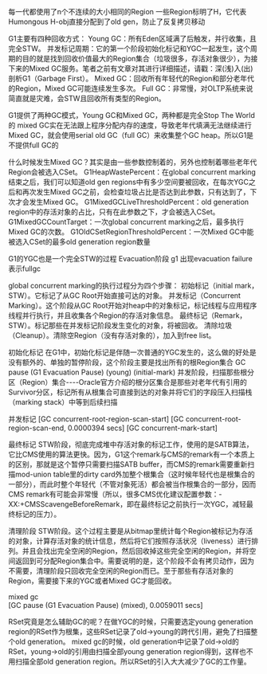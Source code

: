 每一代都使用了n个不连续的大小相同的Region
一些Region标明了H，它代表Humongous
H-obj直接分配到了old gen，防止了反复拷贝移动

G1主要有四种回收方式：
Young GC：所有Eden区域满了后触发，并行收集，且完全STW。
并发标记周期：它的第一个阶段初始化标记和YGC一起发生，这个周期的目的就是找到回收价值最大的Region集合（垃圾很多，存活对象很少），为接下来的Mixed GC服务。笔者之前有文章对其进行详细描述，请戳：深(浅)入(出)剖析G1（Garbage First）。
Mixed GC：回收所有年轻代的Region和部分老年代的Region，Mixed GC可能连续发生多次。
Full GC：非常慢，对OLTP系统来说简直就是灾难，会STW且回收所有类型的Region。

G1提供了两种GC模式，Young GC和Mixed GC，两种都是完全Stop The World的
mixed GC实在无法跟上程序分配内存的速度，导致老年代填满无法继续进行Mixed GC，就会使用serial old GC（full GC）来收集整个GC heap。所以G1是不提供full GC的

什么时候发生Mixed GC？其实是由一些参数控制着的，另外也控制着哪些老年代Region会被选入CSet。
G1HeapWastePercent：在global concurrent marking结束之后，我们可以知道old gen regions中有多少空间要被回收，在每次YGC之后和再次发生Mixed GC之前，会检查垃圾占比是否达到此参数，只有达到了，下次才会发生Mixed GC。
G1MixedGCLiveThresholdPercent：old generation region中的存活对象的占比，只有在此参数之下，才会被选入CSet。
G1MixedGCCountTarget：一次global concurrent marking之后，最多执行Mixed GC的次数。
G1OldCSetRegionThresholdPercent：一次Mixed GC中能被选入CSet的最多old generation region数量

G1的YGC也是一个完全STW的过程 Evacuation阶段
g1  出现evacuation failure 表示fullgc

global concurrent marking的执行过程分为四个步骤：
初始标记（initial mark，STW）。它标记了从GC Root开始直接可达的对象。
并发标记（Concurrent Marking）。这个阶段从GC Root开始对heap中的对象标记，标记线程与应用程序线程并行执行，并且收集各个Region的存活对象信息。
最终标记（Remark，STW）。标记那些在并发标记阶段发生变化的对象，将被回收。
清除垃圾（Cleanup）。清除空Region（没有存活对象的），加入到free list。

初始化标记
在G1中，初始化标记是伴随一次普通的YGC发生的，这么做的好处是没有额外的、单独的暂停阶段，这个阶段主要是找出所有的根Region集合
GC pause (G1 Evacuation Pause) (young) (initial-mark) 
并发阶段，扫描那些根分区（Region）集合----Oracle官方介绍的根分区集合是那些对老年代有引用的Survivor分区，标记所有从根集合可直接到达的对象并将它们的字段压入扫描栈（marking stack）中等到后续扫描

并发标记
[GC concurrent-root-region-scan-start]
[GC concurrent-root-region-scan-end, 0.0000394 secs]
[GC concurrent-mark-start]

最终标记
STW阶段，彻底完成堆中存活对象的标记工作，使用的是SATB算法，它比CMS使用的算法更快。因为，G1这个remark与CMS的remark有一个本质上的区别，那就是这个暂停只需要扫描SATB buffer，而CMS的remark需要重新扫描mod-union table里的dirty card外加整个根集合（这时候年轻代也是根集合的一部分），而此时整个年轻代（不管对象死活）都会被当作根集合的一部分，因而CMS remark有可能会非常慢（所以，很多CMS优化建议配置参数：-XX:+CMSScavengeBeforeRemark，即在最终标记之前执行一次YGC，减轻最终标记的压力）。

清理阶段
STW阶段。这个过程主要是从bitmap里统计每个Region被标记为存活的对象，计算存活对象的统计信息，然后将它们按照存活状况（liveness）进行排列。并且会找出完全空闲的Region，然后回收掉这些完全空闲的Region，并将空间返回到可分配Region集合中。需要说明的是，这个阶段不会有拷贝动作，因为不需要，清理阶段只回收完全空闲的Region而已。至于那些有存活对象的Region，需要接下来的YGC或者Mixed GC才能回收。

mixed gc  
[GC pause (G1 Evacuation Pause) (mixed), 0.0059011 secs]

RSet究竟是怎么辅助GC的呢？在做YGC的时候，只需要选定young generation region的RSet作为根集，这些RSet记录了old->young的跨代引用，避免了扫描整个old generation。 
mixed gc的时候，old generation中记录了old->old的RSet，young->old的引用由扫描全部young generation region得到，这样也不用扫描全部old generation region。所以RSet的引入大大减少了GC的工作量。